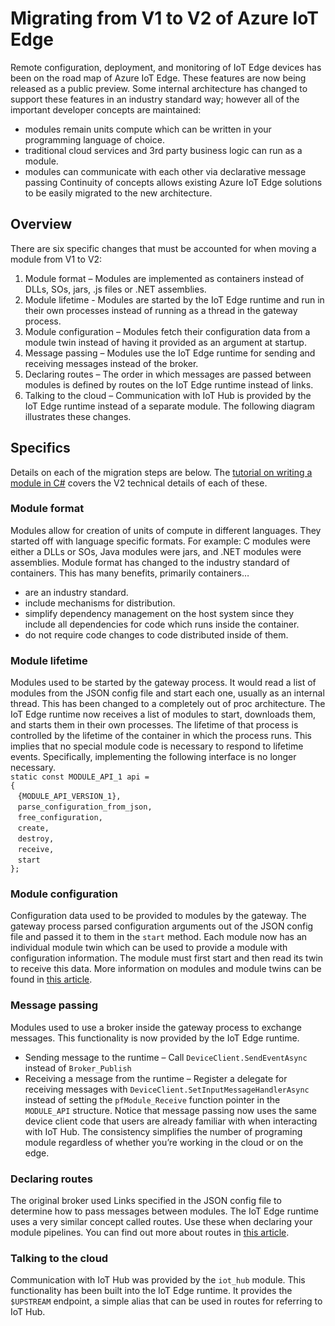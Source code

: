 # Migrating from V1 to V2 of Azure IoT Edge

Remote configuration, deployment, and monitoring of IoT Edge devices has been on the road map of Azure IoT Edge. These features are now being released as a public preview. Some internal architecture has changed to support these features in an industry standard way; however all of the important developer concepts are maintained:
* modules remain units compute which can be written in your programming language of choice.
* traditional cloud services and 3rd party business logic can run as a module.
* modules can communicate with each other via declarative message passing
Continuity of concepts allows existing Azure IoT Edge solutions to be easily migrated to the new architecture.

## Overview 
There are six specific changes that must be accounted for when moving a module from V1 to V2:
1.	Module format – Modules are implemented as containers instead of DLLs, SOs, jars, .js files or .NET assemblies. 
2.	Module lifetime -  Modules are started by the IoT Edge runtime and run in their own processes instead of running as a thread in the gateway process. 
3.	Module configuration – Modules fetch their configuration data from a module twin instead of having it provided as an argument at startup.
4.	Message passing – Modules use the IoT Edge runtime for sending and receiving messages instead of the broker. 
5.	Declaring routes – The order in which messages are passed between modules is defined by routes on the IoT Edge runtime instead of links.
6.	Talking to the cloud – Communication with IoT Hub is provided by the IoT Edge runtime instead of a separate module.
The following diagram illustrates these changes.

## Specifics
Details on each of the migration steps are below. The [tutorial on writing a module in C#](https://docs.microsoft.com/en-us/azure/iot-edge/tutorial-csharp-module) covers the V2 technical details of each of these.

### Module format
Modules allow for creation of units of compute in different languages. They started off with language specific formats. For example: C modules were either a DLLs or SOs, Java modules were jars, and .NET modules were assemblies.
Module format has changed to the industry standard of containers. This has many benefits, primarily containers…
* are an industry standard.
* include mechanisms for distribution.
* simplify dependency management on the host system since they include all dependencies for code which runs inside the container.
* do not require code changes to code distributed inside of them.

### Module lifetime
Modules used to be started by the gateway process.  It would read a list of modules from the JSON config file and start each one, usually as an internal thread.  This has been changed to a completely out of proc architecture.
The IoT Edge runtime now receives a list of modules to start, downloads them, and starts them in their own processes. The lifetime of that process is controlled by the lifetime of the container in which the process runs. This implies that no special module code is necessary to respond to lifetime events. Specifically, implementing the following interface is no longer necessary.<br>
`static const MODULE_API_1 api =`<br>
`{`<br>
&nbsp;&nbsp;&nbsp;`{MODULE_API_VERSION_1},`<br>
&nbsp;&nbsp;&nbsp;`parse_configuration_from_json,`<br>
&nbsp;&nbsp;&nbsp;`free_configuration,`<br>
&nbsp;&nbsp;&nbsp;`create,`<br>
&nbsp;&nbsp;&nbsp;`destroy,`<br>
&nbsp;&nbsp;&nbsp;`receive,`<br>
&nbsp;&nbsp;&nbsp;`start`<br>
`};`<br>

### Module configuration
Configuration data used to be provided to modules by the gateway. The gateway process parsed configuration arguments out of the JSON config file and passed it to them in the `start` method.
Each module now has an individual module twin which can be used to provide a module with configuration information. The module must first start and then read its twin to receive this data. More information on modules and module twins can be found in [this article](https://docs.microsoft.com/en-us/azure/iot-edge/iot-edge-modules).

### Message passing
Modules used to use a broker inside the gateway process to exchange messages. This functionality is now provided by the IoT Edge runtime.
* Sending message to the runtime – Call `DeviceClient.SendEventAsync` instead of `Broker_Publish`
* Receiving a message from the runtime – Register a delegate for receiving messages with `DeviceClient.SetInputMessageHandlerAsync` instead of setting the `pfModule_Receive` function pointer in the `MODULE_API` structure.
Notice that message passing now uses the same device client code that users are already familiar with when interacting with IoT Hub. The consistency simplifies the number of programing module regardless of whether you’re working in the cloud or on the edge. 

### Declaring routes
The original broker used Links specified in the JSON config file to determine how to pass messages between modules. The IoT Edge runtime uses a very similar concept called routes. Use these when declaring your module pipelines. You can find out more about routes in [this article](https://docs.microsoft.com/en-us/azure/iot-edge/module-composition). 

### Talking to the cloud
Communication with IoT Hub was provided by the `iot_hub` module. This functionality has been built into the IoT Edge runtime. It provides the `$UPSTREAM` endpoint, a simple alias that can be used in routes for referring to IoT Hub.